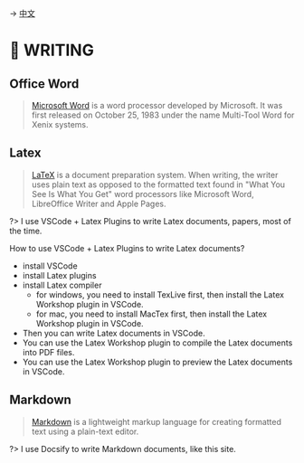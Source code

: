 -> [中文](/DEVENV/WRITING/writing-cn.md) 

# 📝 WRITING

## Office Word
> [Microsoft Word](https://www.microsoft.com/en-us/microsoft-365/word) is a word processor developed by Microsoft. It was first released on October 25, 1983 under the name Multi-Tool Word for Xenix systems.

## Latex
> [LaTeX](https://www.latex-project.org/) is a document preparation system. When writing, the writer uses plain text as opposed to the formatted text found in "What You See Is What You Get" word processors like Microsoft Word, LibreOffice Writer and Apple Pages.

?> I use VSCode + Latex Plugins to write Latex documents, papers, most of the time.

How to use VSCode + Latex Plugins to write Latex documents?

- install VSCode
- install Latex plugins
- install Latex compiler
  - for windows, you need to install TexLive first, then install the Latex Workshop plugin in VSCode.
  - for mac, you need to install MacTex first, then install the Latex Workshop plugin in VSCode.
- Then you can write Latex documents in VSCode.
- You can use the Latex Workshop plugin to compile the Latex documents into PDF files.
- You can use the Latex Workshop plugin to preview the Latex documents in VSCode.

## Markdown
> [Markdown](https://daringfireball.net/projects/markdown/) is a lightweight markup language for creating formatted text using a plain-text editor.

?> I use Docsify to write Markdown documents, like this site.